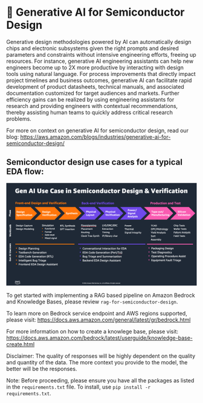 # :rocket: Generative AI for Semiconductor Design

Generative design methodologies powered by AI can automatically design chips and electronic subsystems given the right prompts and desired parameters and constraints without intensive engineering efforts, freeing up resources. For instance, generative AI engineering assistants can help new engineers become up to 2X more productive by interacting with design tools using natural language. For process improvements that directly impact project timelines and business outcomes, generative AI can facilitate rapid development of product datasheets, technical manuals, and associated documentation customized for target audiences and markets. Further efficiency gains can be realized by using engineering assistants for research and providing engineers with contextual recommendations, thereby assisting human teams to quickly address critical research problems.

For more on context on generative AI for semiconductor design, read our blog: https://aws.amazon.com/blogs/industries/generative-ai-for-semiconductor-design/ 

## Semiconductor design use cases for a typical EDA flow:
![Generative AI for Semiconductor Design](assets/semicon-genai-usecases.png)

To get started with implementing a RAG based pipeline on Amazon Bedrock and Knowledge Bases, please review `rag-for-semiconductor-design`. 

To learn more on Bedrock service endpoint and AWS regions supported, please visit:
https://docs.aws.amazon.com/general/latest/gr/bedrock.html 

For more information on how to create a knowlege base, please visit:
https://docs.aws.amazon.com/bedrock/latest/userguide/knowledge-base-create.html


Disclaimer: The quality of responses will be highly dependent on the quality and quantity of the data. The more context you provide to the model, the better will be the responses.

Note: Before proceeding, please ensure you have all the packages as listed in the `requirements.txt` file. To install, use `pip install -r requirements.txt`.